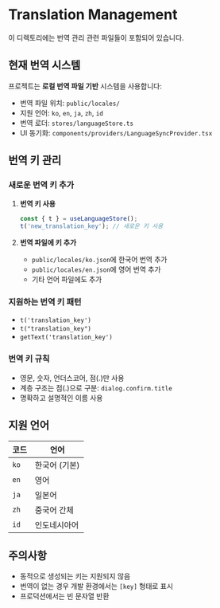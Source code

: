 # Translation Management

이 디렉토리에는 번역 관리 관련 파일들이 포함되어 있습니다.

## 현재 번역 시스템

프로젝트는 **로컬 번역 파일 기반** 시스템을 사용합니다:

- 번역 파일 위치: `public/locales/`
- 지원 언어: `ko`, `en`, `ja`, `zh`, `id`
- 번역 로더: `stores/languageStore.ts`
- UI 동기화: `components/providers/LanguageSyncProvider.tsx`

## 번역 키 관리

### 새로운 번역 키 추가

1. **번역 키 사용**
   ```typescript
   const { t } = useLanguageStore();
   t('new_translation_key'); // 새로운 키 사용
   ```

2. **번역 파일에 키 추가**
   - `public/locales/ko.json`에 한국어 번역 추가
   - `public/locales/en.json`에 영어 번역 추가
   - 기타 언어 파일에도 추가

### 지원하는 번역 키 패턴

- `t('translation_key')`
- `t("translation_key")`
- `getText('translation_key')`

### 번역 키 규칙

- 영문, 숫자, 언더스코어, 점(.)만 사용
- 계층 구조는 점(.)으로 구분: `dialog.confirm.title`
- 명확하고 설명적인 이름 사용

## 지원 언어

| 코드 | 언어 |
|------|------|
| `ko` | 한국어 (기본) |
| `en` | 영어 |
| `ja` | 일본어 |
| `zh` | 중국어 간체 |
| `id` | 인도네시아어 |

## 주의사항

- 동적으로 생성되는 키는 지원되지 않음
- 번역이 없는 경우 개발 환경에서는 `[key]` 형태로 표시
- 프로덕션에서는 빈 문자열 반환 